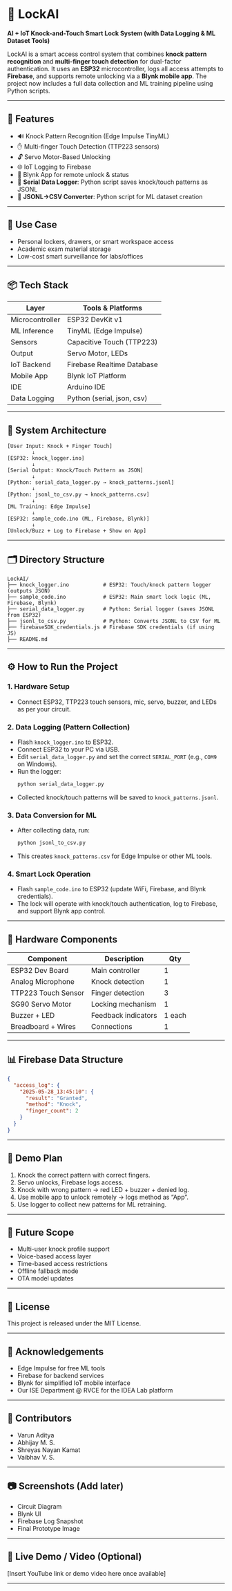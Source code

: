 # 🔐 LockAI

**AI + IoT Knock-and-Touch Smart Lock System (with Data Logging & ML Dataset Tools)**

LockAI is a smart access control system that combines **knock pattern recognition** and **multi-finger touch detection** for dual-factor authentication. It uses an **ESP32** microcontroller, logs all access attempts to **Firebase**, and supports remote unlocking via a **Blynk mobile app**. The project now includes a full data collection and ML training pipeline using Python scripts.

---

## 🚀 Features

* 🔊 Knock Pattern Recognition (Edge Impulse TinyML)
* ✋ Multi-finger Touch Detection (TTP223 sensors)
* 🔓 Servo Motor-Based Unlocking
* 🌐 IoT Logging to Firebase
* 📱 Blynk App for remote unlock & status
* 📝 **Serial Data Logger**: Python script saves knock/touch patterns as JSONL
* 🔄 **JSONL→CSV Converter**: Python script for ML dataset creation

---

## 🎯 Use Case

* Personal lockers, drawers, or smart workspace access
* Academic exam material storage
* Low-cost smart surveillance for labs/offices

---

## 📦 Tech Stack

| Layer           | Tools & Platforms                     |
| --------------- | ------------------------------------- |
| Microcontroller | ESP32 DevKit v1                       |
| ML Inference    | TinyML (Edge Impulse)                 |
| Sensors         | Capacitive Touch (TTP223) |
| Output          | Servo Motor, LEDs             |
| IoT Backend     | Firebase Realtime Database            |
| Mobile App      | Blynk IoT Platform                    |
| IDE             | Arduino IDE                           |
| Data Logging    | Python (serial, json, csv)            |

---

## 🧠 System Architecture

```
[User Input: Knock + Finger Touch]
        ↓
[ESP32: knock_logger.ino]
        ↓
[Serial Output: Knock/Touch Pattern as JSON]
        ↓
[Python: serial_data_logger.py → knock_patterns.jsonl]
        ↓
[Python: jsonl_to_csv.py → knock_patterns.csv]
        ↓
[ML Training: Edge Impulse]
        ↓
[ESP32: sample_code.ino (ML, Firebase, Blynk)]
        ↓
[Unlock/Buzz + Log to Firebase + Show on App]
```

---

## 🗂 Directory Structure

```
LockAI/
├── knock_logger.ino           # ESP32: Touch/knock pattern logger (outputs JSON)
├── sample_code.ino            # ESP32: Main smart lock logic (ML, Firebase, Blynk)
├── serial_data_logger.py      # Python: Serial logger (saves JSONL from ESP32)
├── jsonl_to_csv.py            # Python: Converts JSONL to CSV for ML
├── firebaseSDK_credentials.js # Firebase SDK credentials (if using JS)
├── README.md
```

---

## ⚙️ How to Run the Project

### 1. Hardware Setup
- Connect ESP32, TTP223 touch sensors, mic, servo, buzzer, and LEDs as per your circuit.

### 2. Data Logging (Pattern Collection)
- Flash `knock_logger.ino` to ESP32.
- Connect ESP32 to your PC via USB.
- Edit `serial_data_logger.py` and set the correct `SERIAL_PORT` (e.g., `COM9` on Windows).
- Run the logger:
  ```bash
  python serial_data_logger.py
  ```
- Collected knock/touch patterns will be saved to `knock_patterns.jsonl`.

### 3. Data Conversion for ML
- After collecting data, run:
  ```bash
  python jsonl_to_csv.py
  ```
- This creates `knock_patterns.csv` for Edge Impulse or other ML tools.

### 4. Smart Lock Operation
- Flash `sample_code.ino` to ESP32 (update WiFi, Firebase, and Blynk credentials).
- The lock will operate with knock/touch authentication, log to Firebase, and support Blynk app control.

---

## 🔧 Hardware Components

| Component           | Description         | Qty    |
| ------------------- | ------------------- | ------ |
| ESP32 Dev Board     | Main controller     | 1      |
| Analog Microphone   | Knock detection     | 1      |
| TTP223 Touch Sensor | Finger detection    | 3      |
| SG90 Servo Motor    | Locking mechanism   | 1      |
| Buzzer + LED        | Feedback indicators | 1 each |
| Breadboard + Wires  | Connections         | 1      |

---

## 📊 Firebase Data Structure

```json
{
  "access_log": {
    "2025-05-28_13:45:10": {
      "result": "Granted",
      "method": "Knock",
      "finger_count": 2
    }
  }
}
```

---

## 🧪 Demo Plan

1. Knock the correct pattern with correct fingers.
2. Servo unlocks, Firebase logs access.
3. Knock with wrong pattern → red LED + buzzer + denied log.
4. Use mobile app to unlock remotely → logs method as “App”.
5. Use logger to collect new patterns for ML retraining.

---

## 🌱 Future Scope

* Multi-user knock profile support
* Voice-based access layer
* Time-based access restrictions
* Offline fallback mode
* OTA model updates

---

## 🧾 License

This project is released under the MIT License.

---

## 🙌 Acknowledgements

* Edge Impulse for free ML tools
* Firebase for backend services
* Blynk for simplified IoT mobile interface
* Our ISE Department @ RVCE for the IDEA Lab platform

---

## 🤝 Contributors

* Varun Aditya
* Abhijay M. S.
* Shreyas Nayan Kamat
* Vaibhav V. S.

---

## 📷 Screenshots (Add later)

* Circuit Diagram
* Blynk UI
* Firebase Log Snapshot
* Final Prototype Image

---

## 🔗 Live Demo / Video (Optional)

[Insert YouTube link or demo video here once available]

---
